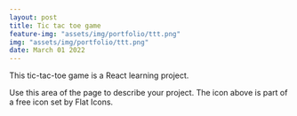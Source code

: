 ```yaml
---
layout: post
title: Tic tac toe game
feature-img: "assets/img/portfolio/ttt.png"
img: "assets/img/portfolio/ttt.png"
date: March 01 2022
---
```

This tic-tac-toe game is a React learning project.

Use this area of the page to describe your project. 
The icon above is part of a free icon set by Flat Icons. 

